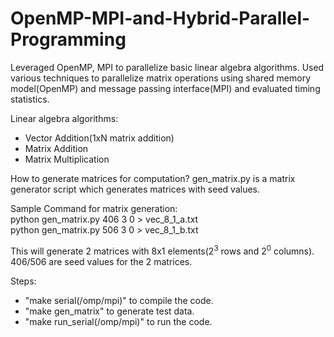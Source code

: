 # OpenMP-MPI-and-Hybrid-Parallel-Programming
Leveraged OpenMP, MPI to parallelize basic linear algebra algorithms. Used various techniques to parallelize matrix operations using shared memory model(OpenMP) and message passing interface(MPI) and evaluated timing statistics.

Linear algebra algorithms:
- Vector Addition(1xN matrix addition)
- Matrix Addition
- Matrix Multiplication

How to generate matrices for computation?
gen_matrix.py is a matrix generator script which generates matrices with seed values. 

Sample Command for matrix generation:\
python gen_matrix.py 406 3 0 > vec_8_1_a.txt\
python gen_matrix.py 506 3 0 > vec_8_1_b.txt

This will generate 2 matrices with 8x1 elements(2<sup>3</sup> rows and 2<sup>0</sup> columns). 406/506 are seed values for the 2 matrices.

Steps:
- "make serial(/omp/mpi)" to compile the code.
- "make gen_matrix" to generate test data.
- "make run_serial(/omp/mpi)" to run the code.
